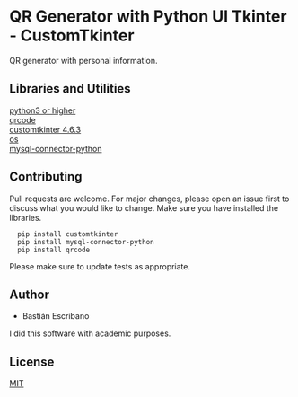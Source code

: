 # QR Generator with Python UI Tkinter - CustomTkinter
QR generator with personal information.


## Libraries and Utilities

[python3 or higher](https://www.python.org)                                                                                      
[qrcode](https://pypi.org/project/qrcode/)                          
[customtkinter 4.6.3](https://pypi.org/project/customtkinter/4.6.3/)  
[os](https://docs.python.org/3/library/os.html)                  
[mysql-connector-python](https://pypi.org/project/mysql-connector-python/)

## Contributing

Pull requests are welcome. For major changes, please open an issue first to discuss what you would like to change.
Make sure you have installed the libraries.

      pip install customtkinter
      pip install mysql-connector-python
      pip install qrcode

Please make sure to update tests as appropriate.

## Author

- Bastián Escribano                      

I did this software with academic purposes.             
     

## License

[MIT](https://choosealicense.com/licenses/mit/)
